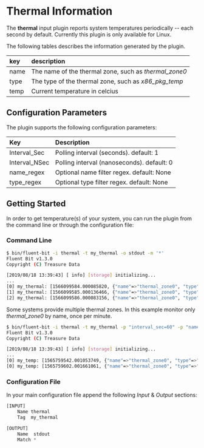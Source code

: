 # Thermal Information

The **thermal** input plugin reports system temperatures periodically -- each second by default.
Currently this plugin is only available for Linux.

The following tables describes the information generated by the plugin.

| key | description |
| :--- | :--- |
| name | The name of the thermal zone, such as _thermal\_zone0_ |
| type | The type of the thermal zone, such as _x86\_pkg\_temp_ |
| temp | Current temperature in celcius |

## Configuration Parameters

The plugin supports the following configuration parameters:

| Key | Description |
| :--- | :--- |
| Interval\_Sec  | Polling interval \(seconds\).  default: 1 |
| Interval\_NSec | Polling interval \(nanoseconds\).  default: 0 |
| name\_regex    | Optional name filter regex.  default: None |
| type\_regex    | Optional type filter regex.  default: None |

## Getting Started

In order to get temperature(s) of your system, you can run the plugin from the command line or through the configuration file:

### Command Line

```bash
$ bin/fluent-bit -i thermal -t my_thermal -o stdout -m '*'
Fluent Bit v1.3.0
Copyright (C) Treasure Data

[2019/08/18 13:39:43] [ info] [storage] initializing...
...
[0] my_thermal: [1566099584.000085820, {"name"=>"thermal_zone0", "type"=>"x86_pkg_temp", "temp"=>60.000000}]
[1] my_thermal: [1566099585.000136466, {"name"=>"thermal_zone0", "type"=>"x86_pkg_temp", "temp"=>59.000000}]
[2] my_thermal: [1566099586.000083156, {"name"=>"thermal_zone0", "type"=>"x86_pkg_temp", "temp"=>59.000000}]
```

Some systems provide multiple thermal zones.  In this example monitor only _thermal\_zone0_ by name, once per minute.

```bash
$ bin/fluent-bit -i thermal -t my_thermal -p "interval_sec=60" -p "name_regex=thermal_zone0" -o stdout -m '*'
Fluent Bit v1.3.0
Copyright (C) Treasure Data

[2019/08/18 13:39:43] [ info] [storage] initializing...
...
[0] my_temp: [1565759542.001053749, {"name"=>"thermal_zone0", "type"=>"pch_skylake", "temp"=>48.500000}]
[0] my_temp: [1565759602.001661061, {"name"=>"thermal_zone0", "type"=>"pch_skylake", "temp"=>48.500000}]
```

### Configuration File

In your main configuration file append the following _Input_ & _Output_ sections:

```python
[INPUT]
    Name thermal
    Tag  my_thermal

[OUTPUT]
    Name  stdout
    Match *
```

